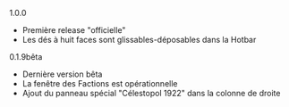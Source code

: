 1.0.0
- Première release "officielle"
- Les dés à huit faces sont glissables-déposables dans la Hotbar

0.1.9bêta
- Dernière version bêta
- La fenêtre des Factions est opérationnelle
- Ajout du panneau spécial "Célestopol 1922" dans la colonne de droite